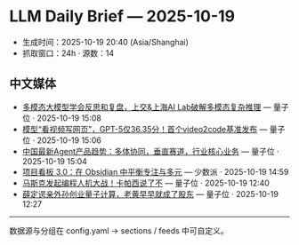 # LLM Daily Brief — 2025-10-19

- 生成时间：2025-10-19 20:40 (Asia/Shanghai)
- 抓取窗口：24h · 源数：14


## 中文媒体

- [多模态大模型学会反思和复盘，上交&上海AI Lab破解多模态复杂推理](https://www.qbitai.com/2025/10/343421.html) — 量子位 · 2025-10-19 15:08
- [模型“看视频写网页”，GPT-5仅36.35分！首个video2code基准发布](https://www.qbitai.com/2025/10/343400.html) — 量子位 · 2025-10-19 15:06
- [中国最新Agent产品趋势：多体协同，垂直赛道，行业核心业务](https://www.qbitai.com/2025/10/343370.html) — 量子位 · 2025-10-19 15:04
- [项目看板 3.0：在 Obsidian 中平衡专注与多元](https://sspai.com/post/102887) — 少数派 · 2025-10-19 14:59
- [马斯克发起编程人机大战！卡帕西说了不](https://www.qbitai.com/2025/10/343346.html) — 量子位 · 2025-10-19 12:40
- [薛定谔亲外孙创业量子计算，老黄早早就成了股东](https://www.qbitai.com/2025/10/343249.html) — 量子位 · 2025-10-19 12:27

---
数据源与分组在 config.yaml → sections / feeds 中可自定义。